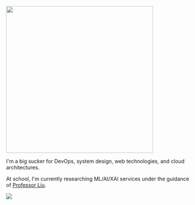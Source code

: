 <img width="400" src="https://user-images.githubusercontent.com/37283437/203468920-67b56724-b8f5-4e71-94c6-cdd053ea93d3.png"/>

I'm a big sucker for DevOps, system design, web technologies, and cloud architectures.

At school, I'm currently researching ML/AI/XAI services under the guidance of [Professor Liu](https://users.encs.concordia.ca/~liu).

![](https://komarev.com/ghpvc/?username=aaanh)
